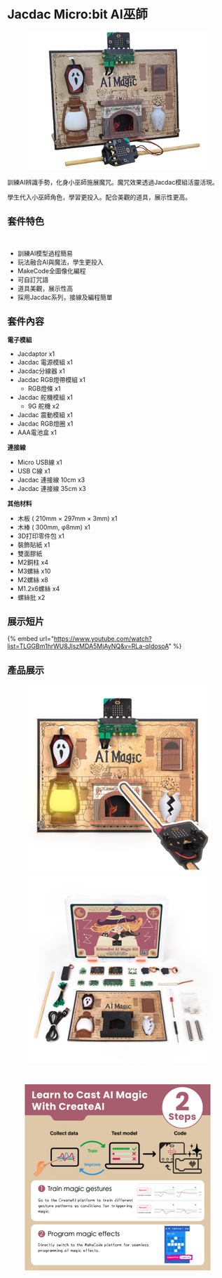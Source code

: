 # Jacdac Micro:bit AI巫師

<figure><img src="../.gitbook/assets/potter1.png" alt=""><figcaption></figcaption></figure>

訓練AI辨識手勢，化身小巫師施展魔咒。魔咒效果透過Jacdac模組活靈活現。

學生代入小巫師角色，學習更投入。配合美觀的道具，展示性更高。

## 套件特色

<figure><img src="../.gitbook/assets/Microbit AI巫師.png" alt=""><figcaption></figcaption></figure>

* 訓練AI模型過程簡易
* 玩法融合AI與魔法，學生更投入
* MakeCode全圖像化編程
* 可自訂咒語
* 道具美觀，展示性高
* 採用Jacdac系列，接線及編程簡單

## 套件內容

**電子模組**

* Jacdaptor x1
* Jacdac 電源模組 x1
* Jacdac分線器 x1
* Jacdac RGB燈帶模組 x1
  * RGB燈條 x1
* Jacdac 舵機模組 x1
  * 9G 舵機 x2
* Jacdac 震動模組 x1
* Jacdac RGB燈圈 x1
* AAA電池盒 x1

**連接線**

* Micro USB線 x1
* USB C線 x1
* Jacdac 連接線 10cm x3
* Jacdac 連接線 35cm x3

**其他材料**

* 木板 ( 210mm × 297mm × 3mm) x1
* 木棒 ( 300mm, φ8mm) x1
* 3D打印零件包 x1
* 裝飾貼紙 x1
* 雙面膠紙
* M2銅柱 x4
* M3螺絲 x10
* M2螺絲 x8
* M1.2x6螺絲 x4
* 螺絲批 x2

## 展示短片

{% embed url="https://www.youtube.com/watch?list=TLGGBm1hrWU8JlszMDA5MjAyNQ&v=RLa-qIdosoA" %}

## 產品展示

<figure><img src="../.gitbook/assets/Harry_01.png" alt=""><figcaption></figcaption></figure>

<figure><img src="../.gitbook/assets/Harry_04.png" alt=""><figcaption></figcaption></figure>

<figure><img src="../.gitbook/assets/Harry_02.png" alt=""><figcaption></figcaption></figure>

<figure><img src="../.gitbook/assets/Harry_03.png" alt=""><figcaption></figcaption></figure>
